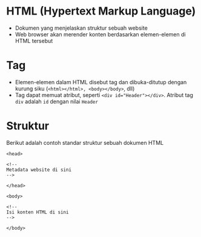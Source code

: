 # HTML (Hypertext Markup Language)
- Dokumen yang menjelaskan struktur sebuah website
- Web browser akan merender konten berdasarkan elemen-elemen di HTML tersebut

# Tag
- Elemen-elemen dalam HTML disebut tag dan dibuka-ditutup dengan kurung siku (`<html></html>, <body></body>`, dll)
- Tag dapat memuat atribut, seperti `<div id="Header"></div>`. Atribut tag `div` adalah `id` dengan nilai `Header`

# Struktur
Berikut adalah contoh standar struktur sebuah dokumen HTML
```
<head>

<!--
Metadata website di sini
-->

</head>

<body>

<!--
Isi konten HTML di sini
-->

</body>
```